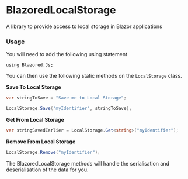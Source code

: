 # BlazoredLocalStorage
A library to provide access to local storage in Blazor applications

### Usage

You will need to add the following using statement

`using Blazored.Js;`

You can then use the following static methods on the `LocalStorage` class.

**Save To Local Storage**
```c#
var stringToSave = "Save me to Local Storage";

LocalStorage.Save("myIdentifier", stringToSave);
```

**Get From Local Storage**
```c#
var stringSavedEarlier = LocalStorage.Get<string>("myIdentifier");
```

**Remove From Local Storage**
```c#
LocalStorage.Remove("myIdentifier");
```

The BlazoredLocalStorage methods will handle the serialisation and deserialisation of the data for you. 
